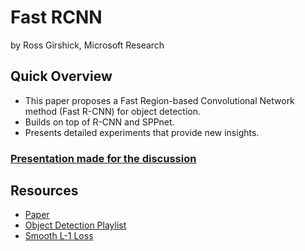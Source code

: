 # Fast RCNN
by Ross Girshick, Microsoft Research
## Quick Overview
* This paper proposes a Fast Region-based Convolutional Network method (Fast R-CNN) for object detection.
* Builds on top of R-CNN and SPPnet.
* Presents detailed experiments that provide new insights. 

### [Presentation made for the discussion](https://drive.google.com/drive/folders/1ZNbE8bdtFThWflKJHVEh44but_-tRQDy?usp=sharing)

## Resources
* [Paper](https://arxiv.org/pdf/1504.08083.pdf)
* [Object Detection Playlist](https://www.youtube.com/playlist?list=PL1GQaVhO4f_jLxOokW7CS5kY_J1t1T17S)
* [Smooth L-1 Loss](https://heartbeat.fritz.ai/5-regression-loss-functions-all-machine-learners-should-know-4fb140e9d4b0)
